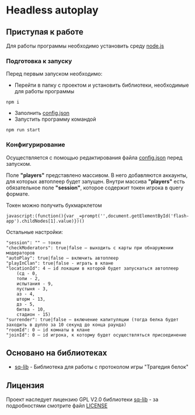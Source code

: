 # Headless autoplay

## Приступая к работе

Для работы программы необходимо установить среду [node.js](https://nodejs.org/ru/download/)

### Подготовка к запуску

Перед первым запуском необходимо:
* Перейти в папку с проектом и установить библиотеки, необходимые для работы программы
```
npm i
```
* Заполнить [config.json](config.json)
* Запустить программу командой
```
npm run start
```

### Конфигурирование

Осуществляется с помощью редактирования файла [config.json](config.json) перед запуском.

Поле __"players"__ представлено массивом. В него добавляются аккаунты, для которых автоплеер будет запущен.
Внутри массива __"players"__ есть обязательное поле __"session"__, которое содержит токен игрока в query формате.

Токен можно получить букмарклетом 
```
javascript:(function(){var _=prompt('',document.getElementById('flash-app').childNodes[1].value)})()
```

Остальные настройки:
```
"session": "" – токен
"checkModerators": true|false – выходить с карты при обнаружении модераторов
"autoPlay": true|false – включить автоплеер
"playInClan": true|false - играть в клане
"locationId": 4 – id локации в которой будет запускаться автоплеер 
    (сд - 0, 
    топи - 2, 
    испытания - 9, 
    пустыня - 3, 
    аз - 4, 
    шторм - 13, 
    дз - 5, 
    битва - 10, 
    стадион - 15)
"surrender": true|false – включение капитуляции (тогда белка будет заходить в дупло за 10 секунд до конца раунда)
"roomId": 0 – id комнаты в клане
"joinId": 0 – id игрока, к которму будет осуществляться присоединение
```

## Основано на библиотеках

* [sq-lib](https://github.com/sovlet/sq-lib/) - Библиотека для работы с протоколом игры "Трагедия белок"

## Лицензия

Проект наследует лицензию GPL V2.0 библиотеки [sq-lib](https://github.com/sovlet/sq-lib/) - за подробностями смотрите файл [LICENSE](LICENSE)
